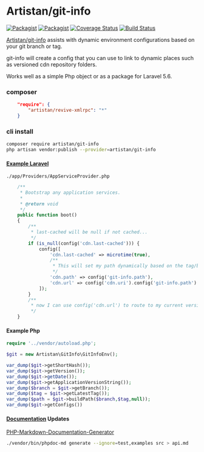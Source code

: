 # Artistan/git-info

[![Packagist](https://img.shields.io/packagist/v/artistan/git-info.svg?maxAge=3600)](https://packagist.org/packages/artistan/git-info)
[![Packagist](https://img.shields.io/packagist/dt/artistan/git-info.svg?maxAge=3600)](https://packagist.org/packages/artistan/git-info)
[![Coverage Status](https://coveralls.io/repos/github/Artistan/git-info/badge.svg?branch=master)](https://coveralls.io/github/Artistan/git-info?branch=master)
[![Build Status](https://travis-ci.org/Artistan/git-info.svg?branch=master)](https://travis-ci.org/Artistan/git-info)

[Artistan/git-info](https://github.com/Artistan/git-info) assists with dynamic environment configurations based on your git branch or tag.

git-info will create a config that you can use to link to dynamic places such as versioned cdn repository folders.

Works well as a simple Php object or as a package for Laravel 5.6.

### composer
```json
    "require": {
        "artistan/revive-xmlrpc": "*"
    }
```

### cli install

```bash
composer require artistan/git-info 
php artisan vendor:publish --provider=artistan/git-info 
```

#### [Example Laravel](https://github.com/Artistan/git-info/blob/master/example/example.md)

`./app/Providers/AppServiceProvider.php`

```php
    /**
     * Bootstrap any application services.
     *
     * @return void
     */
    public function boot()
    {
        /**
         * last-cached will be null if not cached...
         */
        if (is_null(config('cdn.last-cached'))) {
            config([
                'cdn.last-cached' => microtime(true),
                /**
                 * This will set my path dynamically based on the tag/branch
                 */
                'cdn.path' => config('git-info.path'),
                'cdn.url' => config('cdn.uri').config('git-info.path')
            ]);
        }
        /**
         * now I can use config('cdn.url') to route to my current versioned content on my cdn
         */
    }
```



#### Example Php

```php
require '../vendor/autoload.php';

$git = new Artistan\GitInfo\GitInfoEnv();

var_dump($git->getShortHash());
var_dump($git->getVersion());
var_dump($git->getDate());
var_dump($git->getApplicationVersionString());
var_dump($branch = $git->getBranch());
var_dump($tag = $git->getLatestTag());
var_dump($path = $git->buildPath($branch,$tag,null));
var_dump($git->getConfigs())
```


#### [Documentation](https://github.com/victorjonsson/PHP-Markdown-Documentation-Generator) Updates

[PHP-Markdown-Documentation-Generator](https://github.com/victorjonsson/PHP-Markdown-Documentation-Generator)

```bash
./vendor/bin/phpdoc-md generate --ignore=test,examples src > api.md
```
